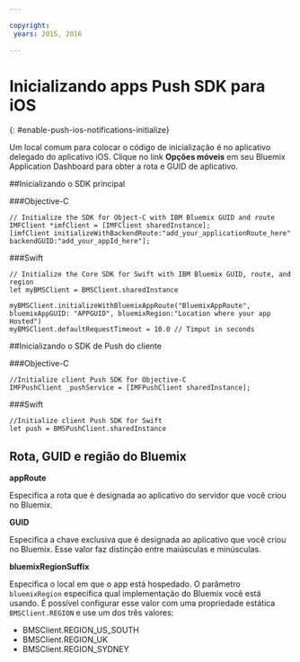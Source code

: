 ```yaml
---

copyright:
 years: 2015, 2016

---
```


# Inicializando apps Push SDK para iOS
{: #enable-push-ios-notifications-initialize}

Um local comum para colocar o código de inicialização é no
aplicativo delegado do aplicativo iOS.
Clique no link **Opções móveis**
em seu Bluemix Application Dashboard
      para obter a rota e GUID de aplicativo.

##Inicializando o SDK principal

###Objective-C

```
// Initialize the SDK for Object-C with IBM Bluemix GUID and route
IMFClient *imfClient = [IMFClient sharedInstance];
[imfClient initializeWithBackendRoute:"add_your_applicationRoute_here" backendGUID:"add_your_appId_here"];
```

###Swift

```
// Initialize the Core SDK for Swift with IBM Bluemix GUID, route, and region
let myBMSClient = BMSClient.sharedInstance

myBMSClient.initializeWithBluemixAppRoute("BluemixAppRoute", bluemixAppGUID: "APPGUID", bluemixRegion:"Location where your app Hosted")
myBMSClient.defaultRequestTimeout = 10.0 // Timput in seconds
```

##Inicializando o SDK de Push do cliente

###Objective-C

```
//Initialize client Push SDK for Objective-C
IMFPushClient _pushService = [IMFPushClient sharedInstance];
```

###Swift

```
//Initialize client Push SDK for Swift
let push = BMSPushClient.sharedInstance
```

## Rota, GUID e região do Bluemix

**appRoute**

Especifica a rota que é designada ao aplicativo do servidor que você criou no
Bluemix.

**GUID**

Especifica a chave exclusiva que é designada ao aplicativo que você criou no
Bluemix. Esse valor faz
distinção entre maiúsculas e minúsculas.

**bluemixRegionSuffix**

Especifica o local em que o app está hospedado. O parâmetro `bluemixRegion` especifica qual implementação do Bluemix você está usando. É possível configurar esse valor com uma propriedade estática `BMSClient.REGION` e use um dos três valores:

- BMSClient.REGION_US_SOUTH
- BMSClient.REGION_UK
- BMSClient.REGION_SYDNEY
